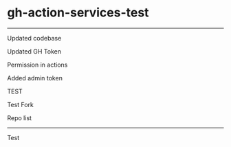 # gh-action-services-test

---

Updated codebase

Updated GH Token

Permission in actions

Added admin token


TEST

Test Fork

Repo list

---







Test
